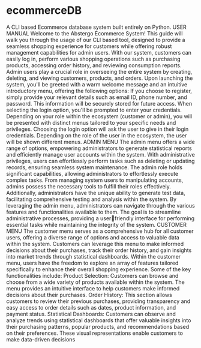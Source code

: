 # ecommerceDB
A CLI based Ecommerce database system built entirely on Python.
USER MANUAL
Welcome to the Abstergo Ecommerce System! This guide will walk you through the usage of our CLI based tool, designed to provide a seamless shopping experience for customers while offering robust 
management capabilities for admin users.
With our system, customers can easily log in, perform various shopping operations such as 
purchasing products, accessing order history, and reviewing consumption reports. Admin users play a 
crucial role in overseeing the entire system by creating, deleting, and viewing customers, products, 
and orders.
Upon launching the system, you'll be greeted with a warm welcome message and an intuitive 
introductory menu, offering the following options:
If you choose to register, simply provide your relevant details such as email ID, phone number, and 
password. This information will be securely stored for future access.
When selecting the login option, you'll be prompted to enter your credentials. Depending on your 
role within the ecosystem (customer or admin), you will be presented with distinct menus tailored to 
your specific needs and privileges.
Choosing the login option will ask the user to give in their login credentials. Depending on the role of 
the user in the ecosystem, the user will be shown different menus.
ADMIN MENU
The admin menu offers a wide range of options, empowering administrators to generate statistical 
reports and efficiently manage user accounts within the system. With administrative privileges, users 
can effortlessly perform tasks such as deleting or updating records, ensuring seamless system 
maintenance.
The admin role holds significant capabilities, allowing administrators to effortlessly execute complex 
tasks. From managing system users to manipulating accounts, admins possess the necessary tools to 
fulfill their roles effectively. Additionally, administrators have the unique ability to generate test data, 
facilitating comprehensive testing and analysis within the system.
By leveraging the admin menu, administrators can navigate through the various features and 
functionalities available to them. The goal is to streamline administrative processes, providing a userfriendly interface for performing essential tasks while maintaining the integrity of the system.
CUSTOMER MENU
The customer menu serves as a comprehensive hub for all customer users, offering a diverse range of 
options and access to valuable data within the system. Customers can leverage this menu to make 
informed decisions about their purchases, track their order history, and gain insights into market 
trends through statistical dashboards.
Within the customer menu, users have the freedom to explore an array of features tailored 
specifically to enhance their overall shopping experience. Some of the key functionalities include:
Product Selection: Customers can browse and choose from a wide variety of products available 
within the system. The menu provides an intuitive interface to help customers make informed 
decisions about their purchases.
Order History: This section allows customers to review their previous purchases, providing 
transparency and easy access to order details such as dates, product information, and payment 
status.
Statistical Dashboards: Customers can observe and analyze trends using statistical dashboards that 
offer valuable insights into their purchasing patterns, popular products, and recommendations based 
on their preferences. These visual representations enable customers to make data-driven decisions
